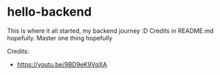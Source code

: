 # hello-backend
This is where it all started, my backend journey :D Credits in README.md hopefully. 
Master one thing hopefully

Credits:
- https://youtu.be/9BD9eK9VqXA 
